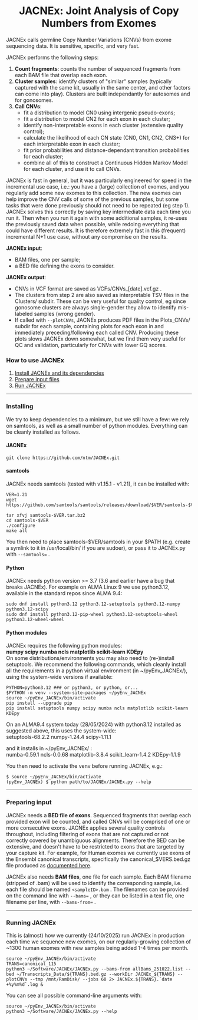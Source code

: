 <h1 align="center"> JACNEx: Joint Analysis of Copy Numbers from Exomes</h1>

JACNEx calls germline Copy Number Variations (CNVs) from exome sequencing data.
It is sensitive, specific, and very fast.

JACNEx performs the following steps:
1. **Count fragments**: counts the number of sequenced fragments from each BAM file that overlap each exon.
2. **Cluster samples**: identify clusters of "similar" samples (typically captured with the same kit, usually
in the same center, and other factors can come into play). Clusters are built independantly for autosomes and
for gonosomes.
3. **Call CNVs**:
   - fit a distribution to model CN0 using intergenic pseudo-exons;
   - fit a distribution to model CN2 for each exon in each cluster;
   - identify non-interpretable exons in each cluster (extensive quality control);
   - calculate the likelihood of each CN state (CN0, CN1, CN2, CN3+) for each interpretable exon in each cluster;
   - fit prior probabilities and distance-dependant transition probabilities for each cluster;
   - combine all of this to construct a Continuous Hidden Markov Model for each cluster, and use it to call CNVs.


JACNEx is fast in general, but it was particularly engineered for speed in the incremental use case, i.e.:
you have a (large) collection of exomes, and you regularly add some new exomes to this collection.
The new exomes can help improve the CNV calls of some of the previous samples, but some tasks
that were done previously should not need to be repeated (eg step 1).
JACNEx solves this correctly by saving key intermediate data each time you run it.
Then when you run it again with some additional samples, it re-uses the previously saved data when
possible, while redoing everything that could have different results.
It is therefore extremely fast in this (frequent) incremental N+1 use case, without any compromise on the results.


**JACNEx input**:
- BAM files, one per sample;
- a BED file defining the exons to consider.


**JACNEx output**:
- CNVs in VCF format are saved as VCFs/CNVs_[date].vcf.gz .
- The clusters from step 2 are also saved as interpretable TSV files in the Clusters/ subdir.
  These can be very useful for quality control, eg since gonosome clusters are always single-gender
  they allow to identify mis-labeled samples (wrong gender).
- If called with `--plotCNVs`, JACNEx produces PDF files in the Plots_CNVs/ subdir for each sample,
  containing plots for each exon in and immediately preceding/following each called CNV.
  Producing these plots slows JACNEx down somewhat, but we find them very useful for QC and validation,
  particularly for CNVs with lower GQ scores.


### How to use JACNEx
1. [Install JACNEx and its dependencies](#installing)
2. [Prepare input files](#preparing-input)
3. [Run JACNEx](#running-jacnex)


<hr>

### Installing
We try to keep dependencies to a minimum, but we still have a few: we rely on samtools,
as well as a small number of python modules. Everything can be cleanly installed as follows.

#### JACNEx
`git clone https://github.com/ntm/JACNEx.git`

#### samtools
JACNEx needs samtools (tested with v1.15.1 - v1.21), it can be installed with: <br>
```
VER=1.21
wget https://github.com/samtools/samtools/releases/download/$VER/samtools-$VER.tar.bz2

tar xfvj samtools-$VER.tar.bz2
cd samtools-$VER
./configure
make all
```
You then need to place samtools-$VER/samtools in your $PATH (e.g. create a symlink to it in
/usr/local/bin/ if you are sudoer), or pass it to JACNEx.py with `--samtools=` .

#### Python
JACNEx needs python version >= 3.7 (3.6 and earlier have a bug that breaks JACNEx).
For example on ALMA Linux 9 we use python3.12, available in the standard repos since ALMA 9.4:
```
sudo dnf install python3.12 python3.12-setuptools python3.12-numpy python3.12-scipy
sudo dnf install python3.12-pip-wheel python3.12-setuptools-wheel python3.12-wheel-wheel
```

#### Python modules
JACNEx requires the following python modules:<br>
**numpy scipy numba ncls matplotlib scikit-learn KDEpy**<br>
On some distributions/environments you may also need to (re-)install setuptools.
We recommend the following commands, which cleanly install all the requirements in
a python virtual environment (in ~/pyEnv_JACNEx/), using the system-wide versions if available:
```
PYTHON=python3.12 ### or python3, or python, or...
$PYTHON -m venv --system-site-packages ~/pyEnv_JACNEx
source ~/pyEnv_JACNEx/bin/activate
pip install --upgrade pip
pip install setuptools numpy scipy numba ncls matplotlib scikit-learn KDEpy
```
On an ALMA9.4 system today (28/05/2024) with python3.12 installed as suggested above, this uses
the system-wide:<br>
setuptools-68.2.2 numpy-1.24.4 scipy-1.11.1

and it installs in ~/pyEnv_JACNEx/ :<br>
numba-0.59.1 ncls-0.0.68 matplotlib-3.8.4 scikit_learn-1.4.2 KDEpy-1.1.9

You then need to activate the venv before running JACNEx, e.g.:
```
$ source ~/pyEnv_JACNEx/bin/activate
(pyEnv_JACNEx) $ python path/to/JACNEx/JACNEx.py --help
```

<hr>

### Preparing input
JACNEx needs a **BED file of exons**. Sequenced fragments that overlap each provided exon
will be counted, and called CNVs will be comprised of one or more consecutive exons.
JACNEx applies several quality controls throughout, including filtering of exons that
are not captured or not correctly covered by unambiguous alignments. Therefore the BED
can be extensive, and doesn't have to be restricted to exons that are targeted by your
capture kit.
For example, for Human exomes we currently use exons of the Ensembl canonical transcripts,
specifically the canonical_$VERS.bed.gz file produced as
[documented here](https://github.com/ntm/grexome-TIMC-Secondary/tree/master/Transcripts_Data).

JACNEx also needs **BAM files**, one file for each sample. Each BAM filename (stripped of .bam)
will be used to identify the corresponding sample, i.e. each file should be named `<sampleID>.bam` .
The filenames can be provided on the command line with `--bams=` , or they can be listed in a text file,
one filename per line, with `--bams-from=` .


<hr>

### Running JACNEx
This is (almost) how we currently (24/10/2025) run JACNEx in production each time we sequence new exomes,
on our regularly-growing collection of ~1300 human exomes with new samples being added 1-4 times per month.
```
source ~/pyEnv_JACNEx/bin/activate
TRANS=canonical_115
python3 ~/Software/JACNEx/JACNEx.py --bams-from allBams_251022.list --bed ~/Transcripts_Data/${TRANS}.bed.gz --workDir JACNEx_${TRANS} --plotCNVs --tmp /mnt/RamDisk/ --jobs 60 2> JACNEx.${TRANS}.`date +%y%m%d`.log &
```

You can see all possible command-line arguments with:
```
source ~/pyEnv_JACNEx/bin/activate
python3 ~/Software/JACNEx/JACNEx.py --help
```
